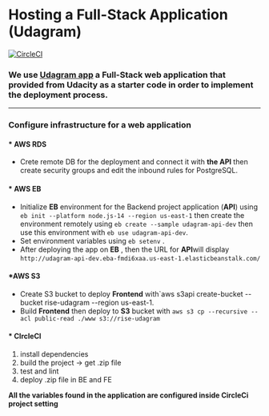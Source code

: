 # Hosting a Full-Stack Application (Udagram)

[![CircleCI](https://dl.circleci.com/status-badge/img/gh/RoaZA/CircleCIProject4/tree/main.svg?style=shield)](https://dl.circleci.com/status-badge/redirect/gh/RoaZA/CircleCIProject4/tree/main)


### **We use [ Udagram app](https://github.com/udacity/nd0067-c4-deployment-process-project-starter) a Full-Stack web application that provided from Udacity as a starter code in order to implement the deployment process.**
---
### Configure infrastructure for a web application

####  * AWS RDS

* Crete remote DB for the deployment and connect it with **the API** then create security groups and edit the inbound rules for PostgreSQL.

####  * AWS EB

* Initialize **EB** environment for the Backend project application (**API**) using `eb init --platform node.js-14 --region us-east-1` then create the environment remotely using `eb create --sample udagram-api-dev` then use this environment  with `eb use udagram-api-dev`.
*  Set environment variables using `eb setenv` .
*  After deploying the app on **EB** ,  then the URL for **API**will display `http://udagram-api-dev.eba-fmdi6xaa.us-east-1.elasticbeanstalk.com/`

####  *AWS S3

* Create S3 bucket to deploy **Frontend** with`aws s3api create-bucket --bucket rise-udagram --region us-east-1.
* Build **Frontend** then deploy to **S3** bucket with `aws s3 cp --recursive --acl public-read ./www s3://rise-udagram`


####  * CIrcleCI
1. install dependencies
2. build the project -> get .zip file 
3. test and lint 
4.  deploy .zip file in BE and FE

**All the variables found in the application are configured inside CircleCi project setting**